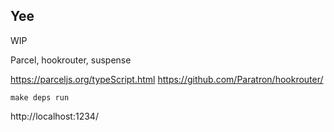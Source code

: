 ## Yee

WIP

Parcel, hookrouter, suspense

https://parceljs.org/typeScript.html
https://github.com/Paratron/hookrouter/

```make deps run```

http://localhost:1234/
